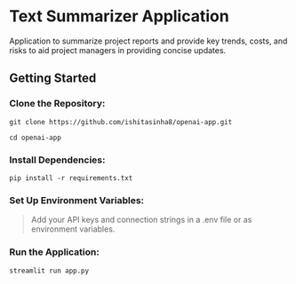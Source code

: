 # Text Summarizer Application
Application to summarize project reports and provide key trends, costs, and risks to aid project managers in providing concise updates.

## Getting Started
### Clone the Repository:

```
git clone https://github.com/ishitasinha8/openai-app.git
```
```
cd openai-app
```

### Install Dependencies:

```
pip install -r requirements.txt
```

### Set Up Environment Variables: 
> Add your API keys and connection strings in a .env file or as environment variables.

### Run the Application:

```
streamlit run app.py
```
